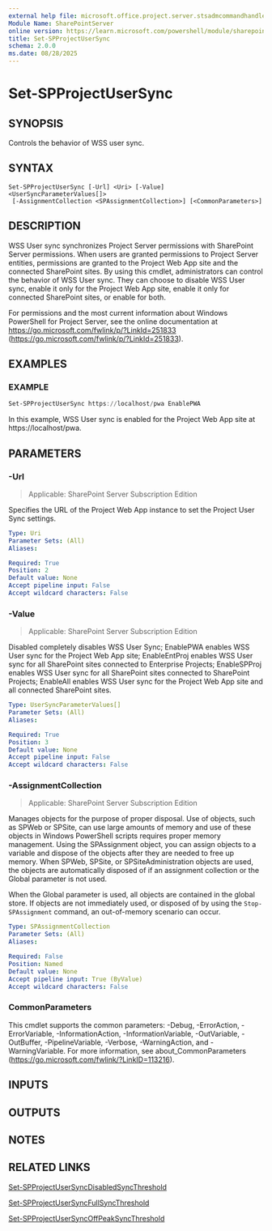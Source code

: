 ```yaml
---
external help file: microsoft.office.project.server.stsadmcommandhandler.dll-help.xml
Module Name: SharePointServer
online version: https://learn.microsoft.com/powershell/module/sharepoint-server/set-spprojectusersync
title: Set-SPProjectUserSync
schema: 2.0.0
ms.date: 08/28/2025
---
```


# Set-SPProjectUserSync

## SYNOPSIS
Controls the behavior of WSS user sync.

## SYNTAX

```
Set-SPProjectUserSync [-Url] <Uri> [-Value] <UserSyncParameterValues[]>
 [-AssignmentCollection <SPAssignmentCollection>] [<CommonParameters>]
```

## DESCRIPTION
WSS User sync synchronizes Project Server permissions with SharePoint Server permissions.
When users are granted permissions to Project Server entities, permissions are granted to the Project Web App site and the connected SharePoint sites.
By using this cmdlet, administrators can control the behavior of WSS User sync.
They can choose to disable WSS User sync, enable it only for the Project Web App site, enable it only for connected SharePoint sites, or enable for both.

For permissions and the most current information about Windows PowerShell for Project Server, see the online documentation at https://go.microsoft.com/fwlink/p/?LinkId=251833 (https://go.microsoft.com/fwlink/p/?LinkId=251833).

## EXAMPLES

### EXAMPLE
```powershell
Set-SPProjectUserSync https://localhost/pwa EnablePWA
```

In this example, WSS User sync is enabled for the Project Web App site at https://localhost/pwa.

## PARAMETERS

### -Url

> Applicable: SharePoint Server Subscription Edition

Specifies the URL of the Project Web App instance to set the Project User Sync settings.

```yaml
Type: Uri
Parameter Sets: (All)
Aliases:

Required: True
Position: 2
Default value: None
Accept pipeline input: False
Accept wildcard characters: False
```

### -Value

> Applicable: SharePoint Server Subscription Edition

Disabled completely disables WSS User Sync; EnablePWA enables WSS User sync for the Project Web App site; EnableEntProj enables WSS User sync for all SharePoint sites connected to Enterprise Projects; EnableSPProj enables WSS User sync for all SharePoint sites connected to SharePoint Projects; EnableAll enables WSS User sync for the Project Web App site and all connected SharePoint sites.

```yaml
Type: UserSyncParameterValues[]
Parameter Sets: (All)
Aliases:

Required: True
Position: 3
Default value: None
Accept pipeline input: False
Accept wildcard characters: False
```

### -AssignmentCollection

> Applicable: SharePoint Server Subscription Edition

Manages objects for the purpose of proper disposal.
Use of objects, such as SPWeb or SPSite, can use large amounts of memory and use of these objects in Windows PowerShell scripts requires proper memory management.
Using the SPAssignment object, you can assign objects to a variable and dispose of the objects after they are needed to free up memory.
When SPWeb, SPSite, or SPSiteAdministration objects are used, the objects are automatically disposed of if an assignment collection or the Global parameter is not used.

When the Global parameter is used, all objects are contained in the global store.
If objects are not immediately used, or disposed of by using the `Stop-SPAssignment` command, an out-of-memory scenario can occur.

```yaml
Type: SPAssignmentCollection
Parameter Sets: (All)
Aliases:

Required: False
Position: Named
Default value: None
Accept pipeline input: True (ByValue)
Accept wildcard characters: False
```

### CommonParameters
This cmdlet supports the common parameters: -Debug, -ErrorAction, -ErrorVariable, -InformationAction, -InformationVariable, -OutVariable, -OutBuffer, -PipelineVariable, -Verbose, -WarningAction, and -WarningVariable. For more information, see about_CommonParameters (https://go.microsoft.com/fwlink/?LinkID=113216).

## INPUTS

## OUTPUTS

## NOTES

## RELATED LINKS

[Set-SPProjectUserSyncDisabledSyncThreshold](Set-SPProjectUserSyncDisabledSyncThreshold.md)

[Set-SPProjectUserSyncFullSyncThreshold](Set-SPProjectUserSyncFullSyncThreshold.md)

[Set-SPProjectUserSyncOffPeakSyncThreshold](Set-SPProjectUserSyncOffPeakSyncThreshold.md)
